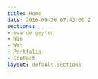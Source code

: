 ```yaml
---
title: Home
date: 2016-09-20 07:43:00 Z
sections:
- eva de geyter
- Wie
- Wat
- Portfolio
- Contact
layout: default.sections
---
```


